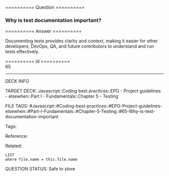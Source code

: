 ========== Question ==========  

### Why is test documentation important?  

========== Answer ==========  

Documenting tests provides clarity and context, making it easier for other developers, DevOps, QA, and future contributors to understand and run tests effectively.

========== Id ==========  
65

---

DECK INFO

TARGET DECK: Javascript::Coding best practices::EPG - Project guidelines - elsewhen::Part I - Fundamentals::Chapter 5 - Testing

FILE TAGS: #Javascript::#Coding-best-practices::#EPG-Project-guidelines-elsewhen::#Part-I-Fundamentals::#Chapter-5-Testing::#65-Why-is-test-documentation-important

Tags:

Reference:

Related:

```dataview
LIST
where file.name = this.file.name
```

QUESTION STATUS: Safe to store
